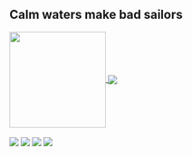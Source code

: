 ## Calm waters make bad sailors

<div>
  <a href="https://github.com/rkist">
   <img align="center" height="170" src="https://github-readme-stats.vercel.app/api/top-langs/?username=rkist&layout=compact&langs_count=16&theme=dracula"/>
  <img align="center" src="https://github-readme-stats.vercel.app/api?username=rkist&show_icons=true&theme=dracula&include_all_commits=true&count_private=true&hide=issues"/>
</div>
<br/>
<div> 
  <a href="https://www.linkedin.com/in/raulkist" target="_blank"><img src="https://img.shields.io/badge/-LinkedIn-%230077B5?style=for-the-badge&logo=linkedin&logoColor=white" target="_blank"></a> 
  <a href="https://twitter.com/raulkist" target="_blank"><img src="https://img.shields.io/badge/-Twitter-%23EA4335?style=for-the-badge&logo=twitter&logoColor=white" target="_blank"></a>
  <a href="https://instagram.com/raulkist" target="_blank"><img src="https://img.shields.io/badge/-Instagram-%23E4405F?style=for-the-badge&logo=instagram&logoColor=white" target="_blank"></a>
  <a href = "mailto: raulkist@gmail.com"><img src="https://img.shields.io/badge/-Gmail-%23333?style=for-the-badge&logo=gmail&logoColor=white" target="_blank"></a>
 </br>
</br>

<!--
**rkist/rkist** is a ✨ _special_ ✨ repository because its `README.md` (this file) appears on your GitHub profile.

Here are some ideas to get you started:

- 🔭 I’m currently working on ...
- 🌱 I’m currently learning ...
- 👯 I’m looking to collaborate on ...
- 🤔 I’m looking for help with ...
- 💬 Ask me about ...
- 📫 How to reach me: ...
- 😄 Pronouns: ...
- ⚡ Fun fact: ...
-->
